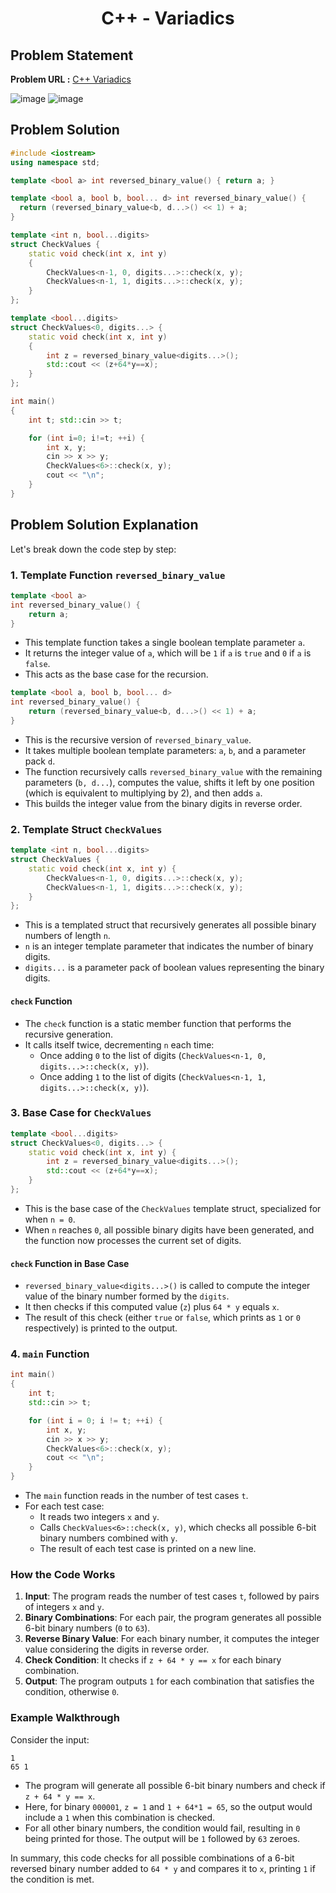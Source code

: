 <h1 align='center'>C++ - Variadics</h1>

## Problem Statement

**Problem URL :** [C++ Variadics](https://www.hackerrank.com/challenges/cpp-variadics/problem?isFullScreen=true)


![image](https://github.com/user-attachments/assets/98105bce-8b07-499a-bffa-6aefd68059d4)
![image](https://github.com/user-attachments/assets/5bc07dc9-fb76-4844-81c7-7cdd3691e592)

## Problem Solution
```cpp
#include <iostream>
using namespace std;

template <bool a> int reversed_binary_value() { return a; }

template <bool a, bool b, bool... d> int reversed_binary_value() {
  return (reversed_binary_value<b, d...>() << 1) + a;
}

template <int n, bool...digits>
struct CheckValues {
  	static void check(int x, int y)
  	{
    	CheckValues<n-1, 0, digits...>::check(x, y);
    	CheckValues<n-1, 1, digits...>::check(x, y);
  	}
};

template <bool...digits>
struct CheckValues<0, digits...> {
  	static void check(int x, int y)
  	{
    	int z = reversed_binary_value<digits...>();
    	std::cout << (z+64*y==x);
  	}
};

int main()
{
  	int t; std::cin >> t;

  	for (int i=0; i!=t; ++i) {
		int x, y;
    	cin >> x >> y;
    	CheckValues<6>::check(x, y);
    	cout << "\n";
  	}
}

```

## Problem Solution Explanation
Let's break down the code step by step:

### 1. Template Function `reversed_binary_value`

```cpp
template <bool a> 
int reversed_binary_value() { 
    return a; 
}
```

- This template function takes a single boolean template parameter `a`.
- It returns the integer value of `a`, which will be `1` if `a` is `true` and `0` if `a` is `false`.
- This acts as the base case for the recursion.

```cpp
template <bool a, bool b, bool... d> 
int reversed_binary_value() {
    return (reversed_binary_value<b, d...>() << 1) + a;
}
```

- This is the recursive version of `reversed_binary_value`.
- It takes multiple boolean template parameters: `a`, `b`, and a parameter pack `d`.
- The function recursively calls `reversed_binary_value` with the remaining parameters (`b, d...`), computes the value, shifts it left by one position (which is equivalent to multiplying by 2), and then adds `a`.
- This builds the integer value from the binary digits in reverse order.

### 2. Template Struct `CheckValues`

```cpp
template <int n, bool...digits>
struct CheckValues {
    static void check(int x, int y) {
        CheckValues<n-1, 0, digits...>::check(x, y);
        CheckValues<n-1, 1, digits...>::check(x, y);
    }
};
```

- This is a templated struct that recursively generates all possible binary numbers of length `n`.
- `n` is an integer template parameter that indicates the number of binary digits.
- `digits...` is a parameter pack of boolean values representing the binary digits.

#### `check` Function

- The `check` function is a static member function that performs the recursive generation.
- It calls itself twice, decrementing `n` each time:
  - Once adding `0` to the list of digits (`CheckValues<n-1, 0, digits...>::check(x, y)`).
  - Once adding `1` to the list of digits (`CheckValues<n-1, 1, digits...>::check(x, y)`).

### 3. Base Case for `CheckValues`

```cpp
template <bool...digits>
struct CheckValues<0, digits...> {
    static void check(int x, int y) {
        int z = reversed_binary_value<digits...>();
        std::cout << (z+64*y==x);
    }
};
```

- This is the base case of the `CheckValues` template struct, specialized for when `n = 0`.
- When `n` reaches `0`, all possible binary digits have been generated, and the function now processes the current set of digits.

#### `check` Function in Base Case

- `reversed_binary_value<digits...>()` is called to compute the integer value of the binary number formed by the `digits`.
- It then checks if this computed value (`z`) plus `64 * y` equals `x`.
- The result of this check (either `true` or `false`, which prints as `1` or `0` respectively) is printed to the output.

### 4. `main` Function

```cpp
int main()
{
    int t; 
    std::cin >> t;

    for (int i = 0; i != t; ++i) {
        int x, y;
        cin >> x >> y;
        CheckValues<6>::check(x, y);
        cout << "\n";
    }
}
```

- The `main` function reads in the number of test cases `t`.
- For each test case:
  - It reads two integers `x` and `y`.
  - Calls `CheckValues<6>::check(x, y)`, which checks all possible 6-bit binary numbers combined with `y`.
  - The result of each test case is printed on a new line.

### How the Code Works

1. **Input**: The program reads the number of test cases `t`, followed by pairs of integers `x` and `y`.
2. **Binary Combinations**: For each pair, the program generates all possible 6-bit binary numbers (`0` to `63`).
3. **Reverse Binary Value**: For each binary number, it computes the integer value considering the digits in reverse order.
4. **Check Condition**: It checks if `z + 64 * y == x` for each binary combination.
5. **Output**: The program outputs `1` for each combination that satisfies the condition, otherwise `0`.

### Example Walkthrough

Consider the input:

```
1
65 1
```

- The program will generate all possible 6-bit binary numbers and check if `z + 64 * y == x`.
- Here, for binary `000001`, `z = 1` and `1 + 64*1 = 65`, so the output would include a `1` when this combination is checked.
- For all other binary numbers, the condition would fail, resulting in `0` being printed for those. The output will be `1` followed by `63` zeroes.

In summary, this code checks for all possible combinations of a 6-bit reversed binary number added to `64 * y` and compares it to `x`, printing `1` if the condition is met.
